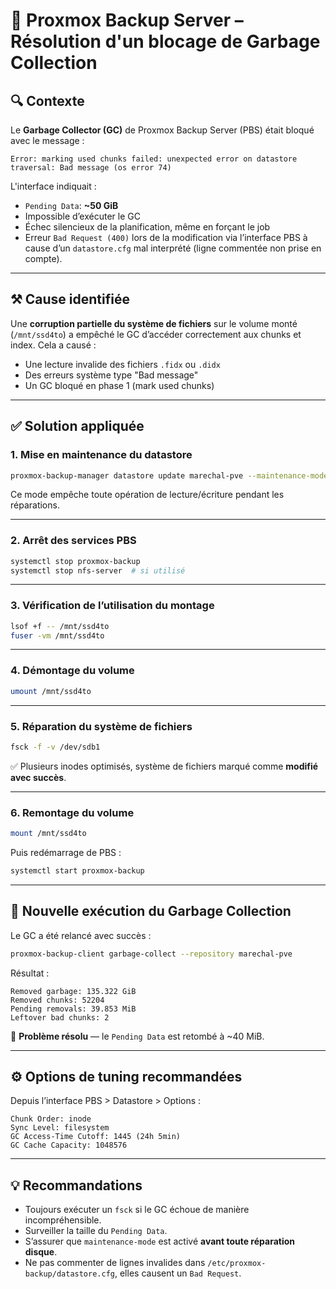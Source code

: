 # 🧹 Proxmox Backup Server – Résolution d'un blocage de Garbage Collection

## 🔍 Contexte

Le **Garbage Collector (GC)** de Proxmox Backup Server (PBS) était bloqué avec le message :

```
Error: marking used chunks failed: unexpected error on datastore traversal: Bad message (os error 74)
```

L'interface indiquait :

* `Pending Data`: **\~50 GiB**
* Impossible d’exécuter le GC
* Échec silencieux de la planification, même en forçant le job
* Erreur `Bad Request (400)` lors de la modification via l’interface PBS à cause d’un `datastore.cfg` mal interprété (ligne commentée non prise en compte).

---

## ⚒️ Cause identifiée

Une **corruption partielle du système de fichiers** sur le volume monté (`/mnt/ssd4to`) a empêché le GC d’accéder correctement aux chunks et index. Cela a causé :

* Une lecture invalide des fichiers `.fidx` ou `.didx`
* Des erreurs système type "Bad message"
* Un GC bloqué en phase 1 (mark used chunks)

---

## ✅ Solution appliquée

### 1. Mise en maintenance du datastore

```bash
proxmox-backup-manager datastore update marechal-pve --maintenance-mode offline
```

Ce mode empêche toute opération de lecture/écriture pendant les réparations.

---

### 2. Arrêt des services PBS

```bash
systemctl stop proxmox-backup
systemctl stop nfs-server  # si utilisé
```

---

### 3. Vérification de l’utilisation du montage

```bash
lsof +f -- /mnt/ssd4to
fuser -vm /mnt/ssd4to
```

---

### 4. Démontage du volume

```bash
umount /mnt/ssd4to
```

---

### 5. Réparation du système de fichiers

```bash
fsck -f -v /dev/sdb1
```

✅ Plusieurs inodes optimisés, système de fichiers marqué comme **modifié avec succès**.

---

### 6. Remontage du volume

```bash
mount /mnt/ssd4to
```

Puis redémarrage de PBS :

```bash
systemctl start proxmox-backup
```

---

## 🔄 Nouvelle exécution du Garbage Collection

Le GC a été relancé avec succès :

```bash
proxmox-backup-client garbage-collect --repository marechal-pve
```

Résultat :

```
Removed garbage: 135.322 GiB
Removed chunks: 52204
Pending removals: 39.853 MiB
Leftover bad chunks: 2
```

🎉 **Problème résolu** — le `Pending Data` est retombé à \~40 MiB.

---

## ⚙️ Options de tuning recommandées

Depuis l’interface PBS > Datastore > Options :

```
Chunk Order: inode
Sync Level: filesystem
GC Access-Time Cutoff: 1445 (24h 5min)
GC Cache Capacity: 1048576
```

---

## 💡 Recommandations

* Toujours exécuter un `fsck` si le GC échoue de manière incompréhensible.
* Surveiller la taille du `Pending Data`.
* S’assurer que `maintenance-mode` est activé **avant toute réparation disque**.
* Ne pas commenter de lignes invalides dans `/etc/proxmox-backup/datastore.cfg`, elles causent un `Bad Request`.
